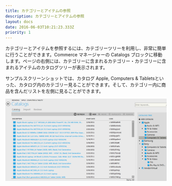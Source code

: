 ```yaml
---
title: カテゴリーとアイテムの参照
description: カテゴリーとアイテムの参照
layout: docs
date: 2016-06-03T10:21:23.333Z
priority: 1
---
```

カテゴリーとアイテムを参照するには、カテゴリーツリーを利用し、非常に簡単に行うことができます。Commerce マネージャーの Catalogs ブロックに移動します。ページの右側には、カテゴリーに含まれるカテゴリー・カテゴリーに含まれるアイテムのカタログツリーが表示されます。

サンプルスクリーンショットでは、カタログ Apple, Computers & Tabletsといった、カタログ内のカテゴリー見ることができます。そして、カテゴリー内に商品を含んだリストを左側に見ることができます。

![](../../../assets/images/docs/020-browsing-categories-and-products.PNG)